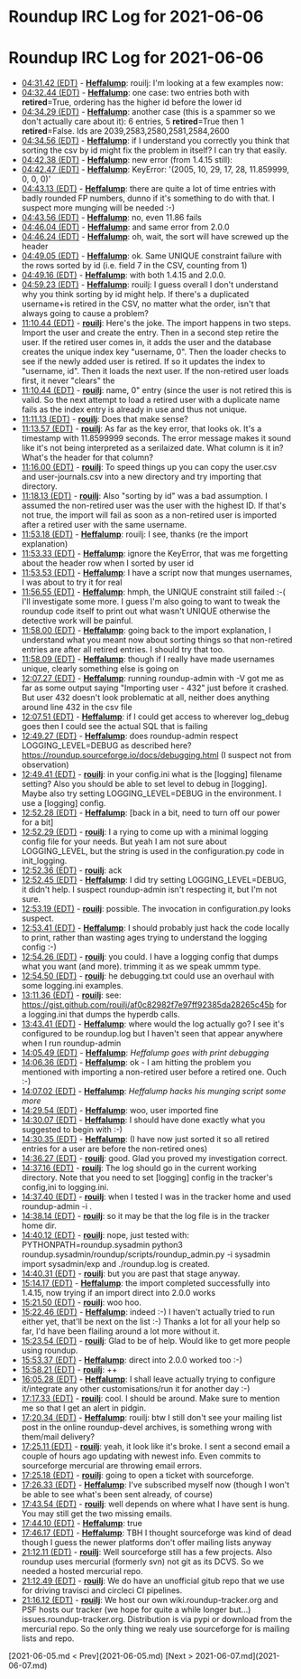 # Roundup IRC Log for 2021-06-06 #
# Roundup IRC Log for 2021-06-06
* <a href="#04:31.42" id="04:31.42">04:31.42 (EDT)</a> - __[Heffalump](https://github.com/Heffalump)__: rouilj: I'm looking at a few examples now:
* <a href="#04:32.44" id="04:32.44">04:32.44 (EDT)</a> - __[Heffalump](https://github.com/Heffalump)__: one case: two entries both with __retired__=True, ordering has the higher id before the lower id
* <a href="#04:34.29" id="04:34.29">04:34.29 (EDT)</a> - __[Heffalump](https://github.com/Heffalump)__: another case (this is a spammer so we don't actually care about it): 6 entries, 5 __retired__=True then 1 __retired__=False. Ids are 2039,2583,2580,2581,2584,2600
* <a href="#04:34.56" id="04:34.56">04:34.56 (EDT)</a> - __[Heffalump](https://github.com/Heffalump)__: if I understand you correctly you think that sorting the csv by id might fix the problem in itself? I can try that easily.
* <a href="#04:42.38" id="04:42.38">04:42.38 (EDT)</a> - __[Heffalump](https://github.com/Heffalump)__: new error (from 1.4.15 still):
* <a href="#04:42.47" id="04:42.47">04:42.47 (EDT)</a> - __[Heffalump](https://github.com/Heffalump)__: KeyError: '(2005, 10, 29, 17, 28, 11.859999, 0, 0, 0)'
* <a href="#04:43.13" id="04:43.13">04:43.13 (EDT)</a> - __[Heffalump](https://github.com/Heffalump)__: there are quite a lot of time entries with badly rounded FP numbers, dunno if it's something to do with that. I suspect more munging will be needed :-)
* <a href="#04:43.56" id="04:43.56">04:43.56 (EDT)</a> - __[Heffalump](https://github.com/Heffalump)__: no, even 11.86 fails
* <a href="#04:46.04" id="04:46.04">04:46.04 (EDT)</a> - __[Heffalump](https://github.com/Heffalump)__: and same error from 2.0.0
* <a href="#04:46.24" id="04:46.24">04:46.24 (EDT)</a> - __[Heffalump](https://github.com/Heffalump)__: oh, wait, the sort will have screwed up the header
* <a href="#04:49.05" id="04:49.05">04:49.05 (EDT)</a> - __[Heffalump](https://github.com/Heffalump)__: ok. Same UNIQUE constraint failure with the rows sorted by id (i.e. field 7 in the CSV, counting from 1)
* <a href="#04:49.16" id="04:49.16">04:49.16 (EDT)</a> - __[Heffalump](https://github.com/Heffalump)__: with both 1.4.15 and 2.0.0.
* <a href="#04:59.23" id="04:59.23">04:59.23 (EDT)</a> - __[Heffalump](https://github.com/Heffalump)__: rouilj: I guess overall I don't understand why you think sorting by id might help. If there's a duplicated username+is retired in the CSV, no matter what the order, isn't that always going to cause a problem?
* <a href="#11:10.44" id="11:10.44">11:10.44 (EDT)</a> - __[rouilj](https://github.com/rouilj)__: Here's the joke. The import happens in two steps. Import the user and create the entry. Then in a second step retire the user. If the retired user comes in, it adds the user and the database creates the unique index key "username, 0". Then the loader checks to see if the newly added user is retired. If so it updates the index to "username, id". Then it loads the next user. If the non-retired user loads first, it never "clears" the
* <a href="#11:10.44" id="11:10.44">11:10.44 (EDT)</a> - __[rouilj](https://github.com/rouilj)__: name, 0" entry (since the user is not retired this is valid. So the next attempt to load a retired user with a duplicate name fails as the index entry is already in use and thus not unique.
* <a href="#11:11.13" id="11:11.13">11:11.13 (EDT)</a> - __[rouilj](https://github.com/rouilj)__: Does that make sense?
* <a href="#11:13.57" id="11:13.57">11:13.57 (EDT)</a> - __[rouilj](https://github.com/rouilj)__: As far as the key error, that looks ok. It's a timestamp with 11.8599999 seconds. The error message makes it sound like it's not being interpreted as a serilaized date. What column is it in? What's the header for that column?
* <a href="#11:16.00" id="11:16.00">11:16.00 (EDT)</a> - __[rouilj](https://github.com/rouilj)__: To speed things up you can copy the user.csv and user-journals.csv into a new directory and try importing that directory.
* <a href="#11:18.13" id="11:18.13">11:18.13 (EDT)</a> - __[rouilj](https://github.com/rouilj)__: Also "sorting by id" was a bad assumption. I assumed the non-retired user was the user with the highest ID. If that's not true, the import will fail as soon as a non-retired user is imported after a retired user with the same username.
* <a href="#11:53.18" id="11:53.18">11:53.18 (EDT)</a> - __[Heffalump](https://github.com/Heffalump)__: rouilj: I see, thanks (re the import explanation)
* <a href="#11:53.33" id="11:53.33">11:53.33 (EDT)</a> - __[Heffalump](https://github.com/Heffalump)__: ignore the KeyError, that was me forgetting about the header row when I sorted by user id
* <a href="#11:53.53" id="11:53.53">11:53.53 (EDT)</a> - __[Heffalump](https://github.com/Heffalump)__: I have a script now that munges usernames, I was about to try it for real
* <a href="#11:56.55" id="11:56.55">11:56.55 (EDT)</a> - __[Heffalump](https://github.com/Heffalump)__: hmph, the UNIQUE constraint still failed :-( I'll investigate some more. I guess I'm also going to want to tweak the roundup code itself to print out what wasn't UNIQUE otherwise the detective work will be painful.
* <a href="#11:58.00" id="11:58.00">11:58.00 (EDT)</a> - __[Heffalump](https://github.com/Heffalump)__: going back to the import explanation, I understand what you meant now about sorting things so that non-retired entries are after all retired entries. I should try that too.
* <a href="#11:58.09" id="11:58.09">11:58.09 (EDT)</a> - __[Heffalump](https://github.com/Heffalump)__: though if I really have made usernames unique, clearly something else is going on
* <a href="#12:07.27" id="12:07.27">12:07.27 (EDT)</a> - __[Heffalump](https://github.com/Heffalump)__: running roundup-admin with -V got me as far as some output saying "Importing user - 432" just before it crashed. But user 432 doesn't look problematic at all, neither does anything around line 432 in the csv file
* <a href="#12:07.51" id="12:07.51">12:07.51 (EDT)</a> - __[Heffalump](https://github.com/Heffalump)__: if I could get access to wherever log_debug goes then I could see the actual SQL that is failing
* <a href="#12:49.27" id="12:49.27">12:49.27 (EDT)</a> - __[Heffalump](https://github.com/Heffalump)__: does roundup-admin respect LOGGING_LEVEL=DEBUG as described here? <https://roundup.sourceforge.io/docs/debugging.html> (I suspect not from observation)
* <a href="#12:49.41" id="12:49.41">12:49.41 (EDT)</a> - __[rouilj](https://github.com/rouilj)__: in your config.ini what is the [logging] filename setting? Also you should be able to set level to debug in [logging]. Maybe also try setting LOGGING_LEVEL=DEBUG in the environment. I use a [logging] config.
* <a href="#12:52.28" id="12:52.28">12:52.28 (EDT)</a> - __[Heffalump](https://github.com/Heffalump)__: [back in a bit, need to turn off our power for a bit]
* <a href="#12:52.29" id="12:52.29">12:52.29 (EDT)</a> - __[rouilj](https://github.com/rouilj)__: I a rying to come up with a minimal logging config file for your needs. But yeah I am not sure about LOGGING_LEVEL, but the string is used in the configuration.py code in init_logging.
* <a href="#12:52.36" id="12:52.36">12:52.36 (EDT)</a> - __[rouilj](https://github.com/rouilj)__: ack
* <a href="#12:52.45" id="12:52.45">12:52.45 (EDT)</a> - __[Heffalump](https://github.com/Heffalump)__: I did try setting LOGGING_LEVEL=DEBUG, it didn't help. I suspect roundup-admin isn't respecting it, but I'm not sure.
* <a href="#12:53.19" id="12:53.19">12:53.19 (EDT)</a> - __[rouilj](https://github.com/rouilj)__: possible. The invocation in configuration.py looks suspect.
* <a href="#12:53.41" id="12:53.41">12:53.41 (EDT)</a> - __[Heffalump](https://github.com/Heffalump)__: I should probably just hack the code locally to print, rather than wasting ages trying to understand the logging config :-)
* <a href="#12:54.26" id="12:54.26">12:54.26 (EDT)</a> - __[rouilj](https://github.com/rouilj)__: you could. I have a logging config that dumps what you want (and more). trimming it as we speak ummm type.
* <a href="#12:54.50" id="12:54.50">12:54.50 (EDT)</a> - __[rouilj](https://github.com/rouilj)__: he debugging.txt could use an overhaul with some logging.ini examples.
* <a href="#13:11.36" id="13:11.36">13:11.36 (EDT)</a> - __[rouilj](https://github.com/rouilj)__: see: <https://gist.github.com/rouilj/af0c82982f7e97ff92385da28265c45b> for a logging.ini that dumps the hyperdb calls.
* <a href="#13:43.41" id="13:43.41">13:43.41 (EDT)</a> - __[Heffalump](https://github.com/Heffalump)__: where would the log actually go? I see it's configured to be roundup.log but I haven't seen that appear anywhere when I run roundup-admin
* <a href="#14:05.49" id="14:05.49">14:05.49 (EDT)</a> - __[Heffalump](https://github.com/Heffalump)__: *Heffalump goes with print debugging*
* <a href="#14:06.36" id="14:06.36">14:06.36 (EDT)</a> - __[Heffalump](https://github.com/Heffalump)__: ok - I am hitting the problem you mentioned with importing a non-retired user before a retired one. Ouch :-)
* <a href="#14:07.02" id="14:07.02">14:07.02 (EDT)</a> - __[Heffalump](https://github.com/Heffalump)__: *Heffalump hacks his munging script some more*
* <a href="#14:29.54" id="14:29.54">14:29.54 (EDT)</a> - __[Heffalump](https://github.com/Heffalump)__: woo, user imported fine
* <a href="#14:30.07" id="14:30.07">14:30.07 (EDT)</a> - __[Heffalump](https://github.com/Heffalump)__: I should have done exactly what you suggested to begin with :-)
* <a href="#14:30.35" id="14:30.35">14:30.35 (EDT)</a> - __[Heffalump](https://github.com/Heffalump)__: (I have now just sorted it so all retired entries for a user are before the non-retired ones)
* <a href="#14:36.27" id="14:36.27">14:36.27 (EDT)</a> - __[rouilj](https://github.com/rouilj)__: good. Glad you proved my investigation correct.
* <a href="#14:37.16" id="14:37.16">14:37.16 (EDT)</a> - __[rouilj](https://github.com/rouilj)__: The log should go in the current working directory. Note that you need to set [logging] config in the tracker's config,ini to logging.ini.
* <a href="#14:37.40" id="14:37.40">14:37.40 (EDT)</a> - __[rouilj](https://github.com/rouilj)__: when I tested I was in the tracker home and used roundup-admin -i .
* <a href="#14:38.14" id="14:38.14">14:38.14 (EDT)</a> - __[rouilj](https://github.com/rouilj)__: so it may be that the log file is in the tracker home dir.
* <a href="#14:40.12" id="14:40.12">14:40.12 (EDT)</a> - __[rouilj](https://github.com/rouilj)__: nope, just tested with: PYTHONPATH=roundup.sysadmin python3 roundup.sysadmin/roundup/scripts/roundup_admin.py -i sysadmin import sysadmin/exp and ./roundup.log is created.
* <a href="#14:40.31" id="14:40.31">14:40.31 (EDT)</a> - __[rouilj](https://github.com/rouilj)__: but you are past that stage anyway.
* <a href="#15:14.17" id="15:14.17">15:14.17 (EDT)</a> - __[Heffalump](https://github.com/Heffalump)__: the import completed successfully into 1.4.15, now trying if an import direct into 2.0.0 works
* <a href="#15:21.50" id="15:21.50">15:21.50 (EDT)</a> - __[rouilj](https://github.com/rouilj)__: woo hoo.
* <a href="#15:22.46" id="15:22.46">15:22.46 (EDT)</a> - __[Heffalump](https://github.com/Heffalump)__: indeed :-) I haven't actually tried to run either yet, that'll be next on the list :-) Thanks a lot for all your help so far, I'd have been flailing around a lot more without it.
* <a href="#15:23.54" id="15:23.54">15:23.54 (EDT)</a> - __[rouilj](https://github.com/rouilj)__: Glad to be of help. Would like to get more people using roundup.
* <a href="#15:53.37" id="15:53.37">15:53.37 (EDT)</a> - __[Heffalump](https://github.com/Heffalump)__: direct into 2.0.0 worked too :-)
* <a href="#15:58.21" id="15:58.21">15:58.21 (EDT)</a> - __[rouilj](https://github.com/rouilj)__: ++
* <a href="#16:05.28" id="16:05.28">16:05.28 (EDT)</a> - __[Heffalump](https://github.com/Heffalump)__: I shall leave actually trying to configure it/integrate any other customisations/run it for another day :-)
* <a href="#17:17.33" id="17:17.33">17:17.33 (EDT)</a> - __[rouilj](https://github.com/rouilj)__: cool. I should be around. Make sure to mention me so that I get an alert in pidgin.
* <a href="#17:20.34" id="17:20.34">17:20.34 (EDT)</a> - __[Heffalump](https://github.com/Heffalump)__: rouilj: btw I still don't see your mailing list post in the online roundup-devel archives, is something wrong with them/mail delivery?
* <a href="#17:25.11" id="17:25.11">17:25.11 (EDT)</a> - __[rouilj](https://github.com/rouilj)__: yeah, it look like it's broke. I sent a second email a couple of hours ago updating with newest info. Even commits to sourceforge mercurial are throwing email errors.
* <a href="#17:25.18" id="17:25.18">17:25.18 (EDT)</a> - __[rouilj](https://github.com/rouilj)__: going to open a ticket with sourceforge.
* <a href="#17:26.33" id="17:26.33">17:26.33 (EDT)</a> - __[Heffalump](https://github.com/Heffalump)__: I've subscribed myself now (though I won't be able to see what's been sent already, of course)
* <a href="#17:43.54" id="17:43.54">17:43.54 (EDT)</a> - __[rouilj](https://github.com/rouilj)__: well depends on where what I have sent is hung.  You may still get the two missing emails.
* <a href="#17:44.10" id="17:44.10">17:44.10 (EDT)</a> - __[Heffalump](https://github.com/Heffalump)__: true
* <a href="#17:46.17" id="17:46.17">17:46.17 (EDT)</a> - __[Heffalump](https://github.com/Heffalump)__: TBH I thought sourceforge was kind of dead though I guess the newer platforms don't offer mailing lists anyway
* <a href="#21:12.11" id="21:12.11">21:12.11 (EDT)</a> - __[rouilj](https://github.com/rouilj)__: Well sourceforge still has a few projects. Also roundup uses mercurial (formerly svn) not git as its DCVS. So we needed a hosted mercurial repo.
* <a href="#21:12.49" id="21:12.49">21:12.49 (EDT)</a> - __[rouilj](https://github.com/rouilj)__: We do have an unofficial gitub repo that we use for driving travisci and circleci CI pipelines.
* <a href="#21:16.12" id="21:16.12">21:16.12 (EDT)</a> - __[rouilj](https://github.com/rouilj)__: We host our own wiki.roundup-tracker.org and PSF hosts our tracker (we hope for quite a while longer but...) issues.roundup-tracker.org. Distribution is via pypi or download from the mercurial repo. So the only thing we realy use sourceforge for is mailing lists and repo.

<div class="inpage-footer">
[2021-06-05.md < Prev](2021-06-05.md)
[Next > 2021-06-07.md](2021-06-07.md)
</div>
